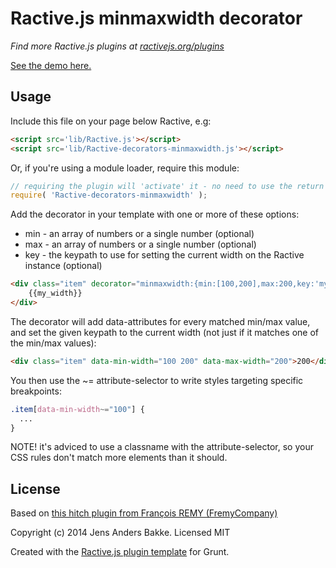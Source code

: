 Ractive.js minmaxwidth decorator
=======================================

*Find more Ractive.js plugins at [ractivejs.org/plugins](http://ractivejs.org/plugins)*

[See the demo here.](http://cfenzo.github.io/Ractive-decorators-minmaxwidth/)

Usage
-----

Include this file on your page below Ractive, e.g:

```html
<script src='lib/Ractive.js'></script>
<script src='lib/Ractive-decorators-minmaxwidth.js'></script>
```

Or, if you're using a module loader, require this module:

```js
// requiring the plugin will 'activate' it - no need to use the return value
require( 'Ractive-decorators-minmaxwidth' );
```

Add the decorator in your template with one or more of these options:

* min - an array of numbers or a single number (optional)
* max - an array of numbers or a single number (optional)
* key - the keypath to use for setting the current width on the Ractive instance (optional)

```html
<div class="item" decorator="minmaxwidth:{min:[100,200],max:200,key:'my_width'}">
    {{my_width}}
</div>
```

The decorator will add data-attributes for every matched min/max value, and set the given keypath to the current width (not just if it matches one of the min/max values):

```html
<div class="item" data-min-width="100 200" data-max-width="200">200</div>
```

You then use the ~= attribute-selector to write styles targeting specific breakpoints:
```css
.item[data-min-width~="100"] {
  ...
}
```

NOTE! it's adviced to use a classname with the attribute-selector, so your CSS rules don't match more elements than it should.



License
-------

Based on [this hitch plugin from François REMY (FremyCompany)](https://github.com/FremyCompany/prollyfill-min-width/)

Copyright (c) 2014 Jens Anders Bakke. Licensed MIT

Created with the [Ractive.js plugin template](https://github.com/RactiveJS/Plugin-template) for Grunt.